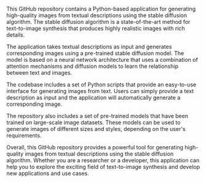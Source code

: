 This GitHub repository contains a Python-based application for generating high-quality images from textual descriptions using the stable diffusion algorithm. The stable diffusion algorithm is a state-of-the-art method for text-to-image synthesis that produces highly realistic images with rich details.

The application takes textual descriptions as input and generates corresponding images using a pre-trained stable diffusion model. The model is based on a neural network architecture that uses a combination of attention mechanisms and diffusion models to learn the relationship between text and images.

The codebase includes a set of Python scripts that provide an easy-to-use interface for generating images from text. Users can simply provide a text description as input and the application will automatically generate a corresponding image.

The repository also includes a set of pre-trained models that have been trained on large-scale image datasets. These models can be used to generate images of different sizes and styles, depending on the user's requirements.

Overall, this GitHub repository provides a powerful tool for generating high-quality images from textual descriptions using the stable diffusion algorithm. Whether you are a researcher or a developer, this application can help you to explore the exciting field of text-to-image synthesis and develop new applications and use cases.
